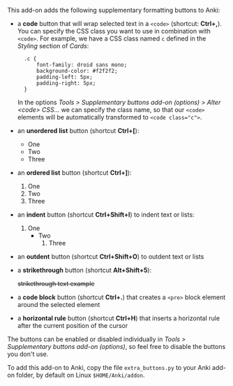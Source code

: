 This add-on adds the following supplementary formatting buttons to Anki:

* a **code** button that will wrap selected text in a `<code>` (shortcut: **Ctrl+,**). You can specify the CSS class you want to use in combination with `<code>`. For example, we have a CSS class named `c` defined in the *Styling* section of *Cards*:

        .c {
            font-family: droid sans mono;
            background-color: #f2f2f2;
            padding-left: 5px;
            padding-right: 5px;
        }

    In the options *Tools &gt; Supplementary buttons add-on (options) &gt; Alter &lt;code&gt; CSS...* we can specify the class name, so that our `<code>` elements will be automatically transformed to `<code class="c">`.

* an **unordered list** button (shortcut **Ctrl+[**):

    * One
    * Two
    * Three

* an **ordered list** button (shortcut **Ctrl+]**):

    1. One
    2. Two
    3. Three

* an **indent** button (shortcut **Ctrl+Shift+I**) to indent text or lists:

    1. One
        * Two
            1. Three

* an **outdent** button (shortcut **Ctrl+Shift+O**) to outdent text or lists

* a **strikethrough** button (shortcut **Alt+Shift+5**):

    ~~strikethrough text example~~

* a **code block** button (shortcut **Ctrl+.**) that creates a `<pre>` block element around the selected element

* a **horizontal rule** button (shortcut **Ctrl+H**) that inserts a horizontal rule after the current position of the cursor

The buttons can be enabled or disabled individually in *Tools > Supplementary buttons add-on (options)*, so feel free to disable the buttons you don't use.

To add this add-on to Anki, copy the file `extra_buttons.py` to your Anki add-on folder, by default on Linux `$HOME/Anki/addon`.
